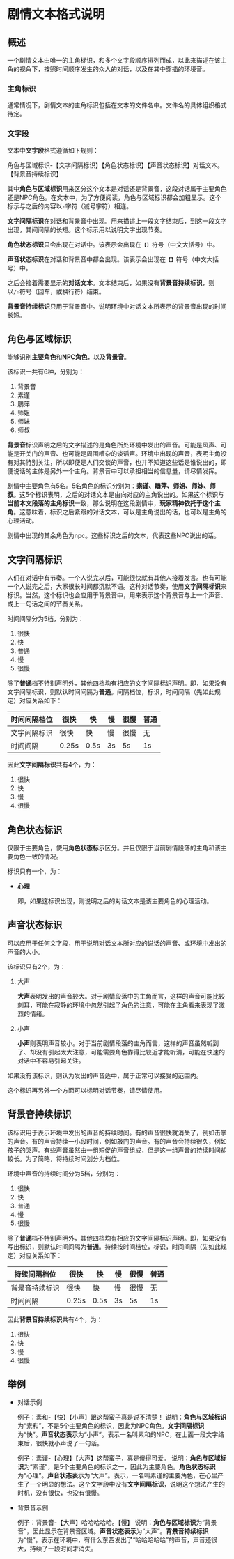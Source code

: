 # 剧情文本格式说明

## 概述

一个剧情文本由唯一的主角标识，和多个文字段顺序排列而成，以此来描述在该主角的视角下，按照时间顺序发生的众人的对话，以及在其中穿插的环境音。

### 主角标识

通常情况下，剧情文本的主角标识包括在文本的文件名中。文件名的具体组织格式待定。

### 文字段

文本中**文字段**格式遵循如下规则：

角色与区域标识-【文字间隔标识】【角色状态标识】【声音状态标识】对话文本。【背景音持续标识】

其中**角色与区域标识**用来区分这个文本是对话还是背景音，这段对话属于主要角色还是NPC角色。在文本中，为了方便阅读，角色与区域标识都会加粗显示。这个标示与之后的内容以``-``字符（减号字符）相连。

**文字间隔标识**在对话和背景音中出现。用来描述上一段文字结束后，到这一段文字出现，其间间隔的长短。这个标示用以说明文字出现节奏。

**角色状态标识**只会出现在对话中。该表示会出现在``【】``符号（中文大括号）中。

**声音状态标识**在对话和背景音中都会出现。该表示会出现在``【】``符号（中文大括号）中。

之后会接着需要显示的**对话文本**。文本结束后，如果没有**背景音持续标识**，则以``/n``符号（回车，或换行符）结束。

**背景音持续标识**只用于背景音中。说明环境中对话文本所表示的背景音出现的时间长短。

## 角色与区域标识

能够识别**主要角色**和**NPC角色**，以及**背景音**。

该标识一共有6种，分别为：

1. 背景音
2. 素谨
3. 鵰萍
4. 师姐
1. 师妹
1. 师叔

**背景音**标识声明之后的文字描述的是角色所处环境中发出的声音。可能是风声、可能是开关门的声音、也可能是周围嘈杂的谈话声。环境中出现的声音，表明主角没有对其特别关注，所以即便是人们交谈的声音，也并不知道这些话是谁说出的，即便说话的主体是另外一个主角。背景音中可以承担相当的信息量，请尽情发挥。

剧情中主要角色有5名。5名角色的标识分别为：**素谨、鵰萍、师姐、师妹、师叔**。这5个标识表明，之后的对话文本是由向对应的主角说出的。如果这个标识与**当前本文段落的主角标识**一致，那么说明在这段剧情中，**玩家精神依托于这个主角**。这意味着，标识之后紧跟的对话文本，可以是主角说出的话，也可以是主角的心理活动。

剧情中出现的其余角色为npc。这些标识之后的文本，代表这些NPC说出的话。

## 文字间隔标识

人们在对话中有节奏。一个人说完以后，可能很快就有其他人接着发言。也有可能一个人说完之后，大家很长时间都沉默不语。这种对话节奏，使用**文字间隔标识**来标识。当然，这个标识也会应用于背景音中，用来表示这个背景音与上一个声音、或上一句话之间的节奏关系。

时间间隔分为5档，分别为：

1. 很快
2. 快
3. 普通
4. 慢
5. 很慢
 
除了**普通**档不特别声明外，其他四档均有相应的文字间隔标识声明。即，如果没有文字间隔标识，则默认时间间隔为**普通**。间隔档位，标识，时间间隔（先如此规定）对应关系如下：

|时间间隔档位|很快|快|慢|很慢|普通|
|-----|-----|-----|-----|-----|-----|
|文字间隔标识|很快|快|慢|很慢|无|
|时间间隔|0.25s|0.5s|3s|5s|1s|

因此**文字间隔标识**共有4个，为：

1. 很快
2. 快
3. 慢
4. 很慢

## 角色状态标识

仅限于主要角色，使用**角色状态标示**区分。并且仅限于当前剧情段落的主角和该主要角色一致的情况。

标识只有一个，为：

+ **心理**

	即，如果这标识出现，则说明之后的对话文本是该主要角色的心理活动。

## 声音状态标识

可以应用于任何文字段，用于说明对话文本所对应的说话的声音、或环境中发出的声音的大小。

该标识只有2个，为：

1. 大声

	**大声**表明发出的声音较大。对于剧情段落中的主角而言，这样的声音可能比较刺耳，可能在寂静的环境中忽然引起了角色的注意，可能在主角看来表现了激烈的情绪。

3. 小声

	**小声**则表明声音较小。对于当前剧情段落的主角而言，这样的声音虽然听到了、却没有引起太大注意，可能需要角色靠得比较近才能听清，可能在快速的对话中不容易引起关注。


如果没有该标识，则认为发出的声音适中，属于正常可以接受的范围内。

这个标识再另外一个方面可以标明对话节奏，请尽情使用。

## 背景音持续标识

该标识用于表示环境中发出的声音的持续时间。有的声音很快就消失了，例如击掌的声音。有的声音持续一小段时间，例如敲门的声音。有的声音会持续很久，例如孩子的哭声。有些声音虽然由一组短促的声音组成，但是这一组声音的持续时间却较长。为了简略，将持续时间划分为档位。

环境中声音的持续时间分为5档，分别为：

1. 很快
2. 快
3. 普通
4. 慢
5. 很慢
 
除了**普通**档不特别声明外，其他四档均有相应的文字间隔标识声明。即，如果没有写出标识，则默认时间间隔为**普通**。持续按时间档位，标识，时间间隔（先如此规定）对应关系如下：

|持续间隔档位|很快|快|慢|很慢|普通|
|-----|-----|-----|-----|-----|-----|
|背景音持续标识|很快|快|慢|很慢|无|
|时间间隔|0.25s|0.5s|3s|5s|1s|

因此**背景音持续标识**共有4个，为：

1. 很快
2. 快
3. 慢
4. 很慢

## 举例

+ 对话示例

	例子：素和-【快】【小声】跟这帮蛮子真是说不清楚！
	说明：**角色与区域标识**为“素和”，不是5个主要角色的标识，因此为NPC角色。**文字间隔标识**为“快”。**声音状态表示**为“小声”。表示一名叫素和的NPC，在上面一段文字结束后，很快就小声说了一句话。

	例子：素谨-【心理】【大声】这帮蛮子，真是傻得可爱。
	说明：**角色与区域标识**为“素谨”，是5个主要角色的标识之一，因此为主要角色。**角色状态标识**为“心理”。**声音状态表示**为“大声”。表示，一名叫素谨的主要角色，在心里产生了一个明显的想法。这个文字段中没有**文字间隔标识**，说明这个想法产生的时机，没有很快，也没有很慢。


+ 背景音示例

	例子：背景音-【大声】哈哈哈哈哈。【慢】
	说明：**角色与区域标识**为“背景音”，因此显示在背景音区域。**声音状态表示**为“大声”。**背景音持续标识**为“慢”。表示在环境中，有什么东西发出了“哈哈哈哈哈”的声音，声音还很大，持续了一段时间才消失。